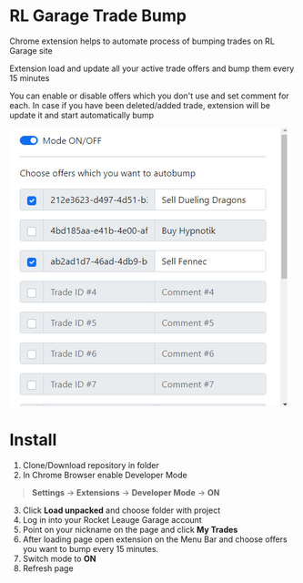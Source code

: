 # RL Garage Trade Bump

Chrome extension helps to automate process of bumping trades on RL Garage site

Extension load and update all your active trade offers and bump them every 15 minutes

You can enable or disable offers which you don't use and set comment for each. In case if you have been deleted/added trade, extension will be update it and start automatically bump

![Screenshoot](https://raw.githubusercontent.com/svtcore/RLGarageTradeBump/main/Screenshot.png)

# Install

1. Clone/Download repository in folder
2. In Chrome Browser enable Developer Mode 
> **Settings** -> **Extensions** -> **Developer Mode** -> **ON**

3. Click **Load unpacked** and choose folder with project
4. Log in into your Rocket Leauge Garage account
5. Point on your nickname on the page and click **My Trades**
6. After loading page open extension on the Menu Bar and choose offers you want to bump every 15 minutes.
7. Switch mode to **ON**
8. Refresh page
